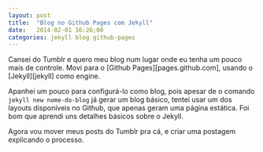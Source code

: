 ```yaml
---
layout: post
title:  "Blog no Github Pages com Jekyll"
date:   2014-02-01 16:26;00
categories: jekyll blog github-pages
---
```


Cansei do Tumblr e quero meu blog num lugar onde eu tenha um pouco mais de
controle. Movi para o [Github Pages][pages.github.com], usando o
[Jekyll][jekyll] como engine.

Apanhei um pouco para configurá-lo como blog, pois apesar de o comando
`jekyll new nome-do-blog` já gerar um blog básico, tentei usar um dos layouts
disponíveis no Github, que apenas geram uma página estática. Foi bom que aprendi
uns detalhes básicos sobre o Jekyll.

Agora vou mover meus posts do Tumblr pra cá, e criar uma postagem explicando o
processo.